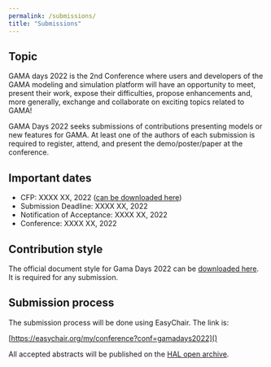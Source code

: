 ```yaml
---
permalink: /submissions/
title: "Submissions"
---
```



## Topic

GAMA days 2022 is the 2nd Conference where users and developers of the GAMA modeling and simulation platform will have an opportunity to meet, present their work, expose their difficulties, propose enhancements and, more generally, exchange and collaborate on exciting topics related to GAMA!

GAMA Days 2022 seeks submissions of contributions presenting models or new features for GAMA. At least one of the authors of each submission is required to register, attend, and present the demo/poster/paper at the conference. 

## Important dates

- CFP: XXXX XX, 2022 ([can be downloaded here]())
- Submission Deadline: XXXX XX, 2022
- Notification of Acceptance: XXXX XX, 2022
- Conference: XXXX XX, 2022

## Contribution style

The official document style for Gama Days 2022 can be [downloaded here](). It is required for any submission.

## Submission process

The submission process will be done using EasyChair. The link is:

[https://easychair.org/my/conference?conf=gamadays2022]()

All accepted abstracts will be published on the [HAL open archive](https://hal.archives-ouvertes.fr/).
